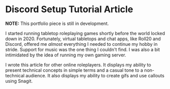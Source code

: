 # Discord Setup Tutorial Article

**NOTE:** This portfolio piece is still in development.

I started running tabletop roleplaying games shortly before the world locked down in 2020.
Fortunately, virtual tabletops and chat apps, like Roll20 and Discord, offered me *almost*
everything I needed to continue my hobby in stride. Support for music was the one thing I
couldn't find. I was also a bit intimidated by the idea of running my own gaming server.

I wrote this article for other online roleplayers. It displays my ability to present technical
concepts in simple terms and a casual tone to a non-technical audience. It also displays my
ability to create gifs and use callouts using Snagit.
